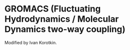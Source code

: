 # GROMACS (Fluctuating Hydrodynamics / Molecular Dynamics two-way coupling)

Modified by Ivan Korotkin.
